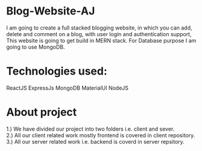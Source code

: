 # Blog-Website-AJ

I am going to create a full stacked blogging website, in which you can add, delete and comment on a blog, with user login and authentication support, This website is going to get build in MERN stack. For Database purpose I am going to use MongoDB.

# Technologies used:

ReactJS ExpressJs MongoDB MaterialUI NodeJS

# About project

1.) We have divided our project into two folders i.e. client and sever. <br> 2.) All our client related work mostly frontend is covered in client repository. <br> 3.) All our server related work i.e. backend is coverd in server repsitory.
